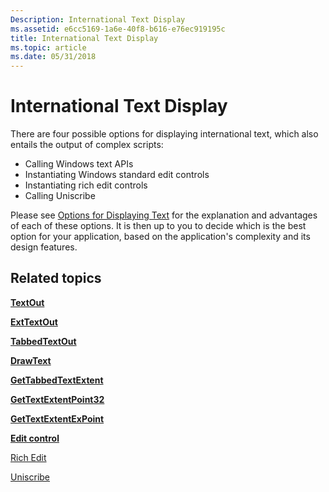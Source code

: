 ```yaml
---
Description: International Text Display
ms.assetid: e6cc5169-1a6e-40f8-b616-e76ec919195c
title: International Text Display
ms.topic: article
ms.date: 05/31/2018
---
```


# International Text Display

There are four possible options for displaying international text, which also entails the output of complex scripts:

-   Calling Windows text APIs
-   Instantiating Windows standard edit controls
-   Instantiating rich edit controls
-   Calling Uniscribe

Please see [Options for Displaying Text](http://msdn.microsoft.com/en-us/goglobal/bb688137.aspx#eph) for the explanation and advantages of each of these options. It is then up to you to decide which is the best option for your application, based on the application's complexity and its design features.

## Related topics

<dl> <dt>

[**TextOut**](https://msdn.microsoft.com/en-us/library/Dd145133(v=VS.85).aspx)
</dt> <dt>

[**ExtTextOut**](https://msdn.microsoft.com/en-us/library/Dd162713(v=VS.85).aspx)
</dt> <dt>

[**TabbedTextOut**](https://msdn.microsoft.com/en-us/library/Dd145129(v=VS.85).aspx)
</dt> <dt>

[**DrawText**](https://msdn.microsoft.com/en-us/library/Dd162498(v=VS.85).aspx)
</dt> <dt>

[**GetTabbedTextExtent**](https://msdn.microsoft.com/en-us/library/Dd144930(v=VS.85).aspx)
</dt> <dt>

[**GetTextExtentPoint32**](https://msdn.microsoft.com/en-us/library/Dd144938(v=VS.85).aspx)
</dt> <dt>

[**GetTextExtentExPoint**](https://msdn.microsoft.com/en-us/library/Dd144935(v=VS.85).aspx)
</dt> <dt>

[**Edit control**](https://msdn.microsoft.com/en-us/library/Aa368342(v=VS.85).aspx)
</dt> <dt>

[Rich Edit](https://msdn.microsoft.com/library/Bb787873(v=VS.85).aspx)
</dt> <dt>

[Uniscribe](uniscribe.md)
</dt> </dl>

 

 



